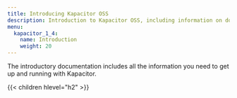 ```yaml
---
title: Introducing Kapacitor OSS
description: Introduction to Kapacitor OSS, including information on downloading, installing, and getting started.
menu:
  kapacitor_1_4:
    name: Introduction
    weight: 20
---
```


The introductory documentation includes all the information you need to get up and running with Kapacitor.

{{< children hlevel="h2" >}}
